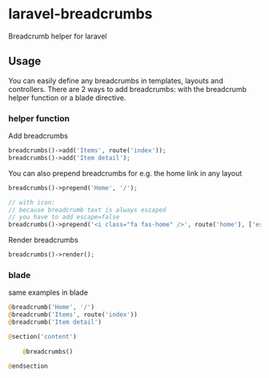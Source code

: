 # laravel-breadcrumbs
Breadcrumb helper for laravel

## Usage

You can easily define any breadcrumbs in templates, layouts and controllers. 
There are 2 ways to add breadcrumbs: with the breadcrumb helper function or a blade directive.

### helper function

Add breadcrumbs
```php
breadcrumbs()->add('Items', route('index'));
breadcrumbs()->add('Item detail');
```

You can also prepend breadcrumbs for e.g. the home link in any layout
```php
breadcrumbs()->prepend('Home', '/');

// with icon:
// because breadcrumb text is always escaped
// you have to add escape=false
breadcrumbs()->prepend('<i class="fa fas-home" />', route('home'), ['escape' => false]);

```

Render breadcrumbs
```php
breadcrumbs()->render();
```

### blade

same examples in blade 

```php
@breadcrumb('Home', '/')
@breadcrumb('Items', route('index'))
@breadcrumb('Item detail')

@section('content')
    
    @breadcrumbs()

@endsection
```
